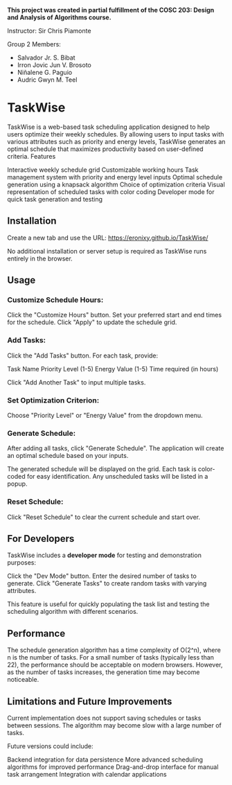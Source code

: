 **This project was created in partial fulfillment of the COSC 203: Design and Analysis of Algorithms course.**

Instructor: Sir Chris Piamonte

Group 2 Members:
- Salvador Jr. S. Bibat
- Irron Jovic Jun V. Brosoto
- Niñalene G. Paguio
- Audric Gwyn M. Teel

# TaskWise

TaskWise is a web-based task scheduling application designed to help users optimize their weekly schedules. By allowing users to input tasks with various attributes such as priority and energy levels, TaskWise generates an optimal schedule that maximizes productivity based on user-defined criteria.
Features

Interactive weekly schedule grid
Customizable working hours
Task management system with priority and energy level inputs
Optimal schedule generation using a knapsack algorithm
Choice of optimization criteria
Visual representation of scheduled tasks with color coding
Developer mode for quick task generation and testing

## Installation

Create a new tab and use the URL: https://eronixy.github.io/TaskWise/

No additional installation or server setup is required as TaskWise runs entirely in the browser.

## Usage

### Customize Schedule Hours:

Click the "Customize Hours" button.
Set your preferred start and end times for the schedule.
Click "Apply" to update the schedule grid.

###  Add Tasks:
Click the "Add Tasks" button.
For each task, provide:

Task Name
Priority Level (1-5)
Energy Value (1-5)
Time required (in hours)

Click "Add Another Task" to input multiple tasks.

### Set Optimization Criterion:

Choose "Priority Level" or "Energy Value" from the dropdown menu.

### Generate Schedule:

After adding all tasks, click "Generate Schedule".
The application will create an optimal schedule based on your inputs.

The generated schedule will be displayed on the grid.
Each task is color-coded for easy identification.
Any unscheduled tasks will be listed in a popup.

### Reset Schedule:

Click "Reset Schedule" to clear the current schedule and start over.

## For Developers

TaskWise includes a **developer mode** for testing and demonstration purposes:

Click the "Dev Mode" button.
Enter the desired number of tasks to generate.
Click "Generate Tasks" to create random tasks with varying attributes.

This feature is useful for quickly populating the task list and testing the scheduling algorithm with different scenarios.

## Performance
The schedule generation algorithm has a time complexity of O(2^n), where n is the number of tasks. For a small number of tasks (typically less than 22), the performance should be acceptable on modern browsers. However, as the number of tasks increases, the generation time may become noticeable.

## Limitations and Future Improvements

Current implementation does not support saving schedules or tasks between sessions.
The algorithm may become slow with a large number of tasks.

Future versions could include:

Backend integration for data persistence
More advanced scheduling algorithms for improved performance
Drag-and-drop interface for manual task arrangement
Integration with calendar applications

